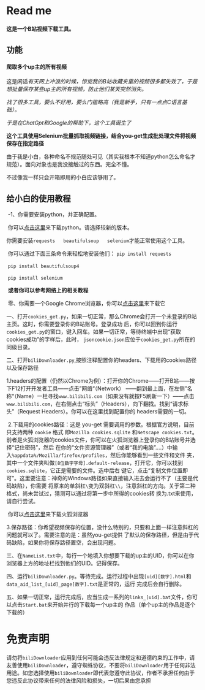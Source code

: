 # Read me

#### 这是一个B站视频下载工具。

## 功能

#### 爬取多个up主的所有视频

这是闲话*有天网上冲浪的时候，惊觉我的B站收藏夹里的视频很多都失效了，于是想批量保存某些up主的所有视频，防止他们某天突然消失。*

*找了很多工具，要么不好用，要么门槛略高（我是新手，只有一点点C语言基础）。*

*于是在ChatGpt和Google的帮助下，这个工具诞生了*



**这个工具使用Selenium批量抓取视频链接，结合you-get生成批处理文件将视频保存在指定路径**

由于我是小白，各种命名不规范随处可见（其实我根本不知道python怎么命名才规范）。面向对象也是我没接触过的东西。完全不懂。

不过像我一样只会开箱即用的小白应该够用了。

#### 

## 给小白的使用教程

​		-1、你需要安装python，并正确配置。

​			你可以[点击这里](https://www.python.org/)来下载python。请选择较新的版本。

​			你需要安装```requests   beautifulsoup   selenium```才能正常使用这个工具。

​			你可以通过下面三条命令来轻松地安装他们：
​			```pip install requests```

​			```pip install beautifulsoup4```

​			```pip install selenium```

​			**或者你可以参考网络上的相关教程**

​	零、你需要一个Google Chrome浏览器，你可以[点击这里](https://www.google.cn/intl/zh-CN/chrome/)来下载它

​	一、打开```cookies_get.py```，如果一切正常，那么Chrome会打开一个未登录的B站主页。这时，你需要登录你的B站账号。登录成功			后，你可以回到你运行```cookies_get.py```的窗口，键入回车。如果一切正常，等待终端中出现“获取cookies成功”的字样后，此时，			`jsoncookie.json`应位于```cookies_get.py```所在的同级目录。

​	二、打开```biliDownloader.py```,按照注释配置你的headers、下载用的cookies路径以及保存路径

​		1.headers的配置（仍然以Chrome为例）：打开你的Chrome——打开B站——按下F12打开开发者工具——点击”网络“（Network）			——翻到最上面，在左侧”名称“（Name）一栏寻找```www.bilibili.com```（如果没有就按F5刷新一下）——点击```www.bilibili.com```，在右侧点击“标头”（Headers），向下翻找。找到“请求标头”（Request Headers）。你可以在这里找到配置你的			headers需要的一切。

​		2.下载用的cookies路径：这是 you-get 需要调用的参数。根据官方说明，目前只支持两种 `cookie` 格式 即`Mozilla cookies.sqlite` 			和`Netscape cookies.txt`。前者是火狐浏览器的cookies文件，你可以在火狐浏览器上登录你的B站账号并选择“记住密码”，然后			在你的“文件资源管理器”（或者“我的电脑”....）中输入```%appdata%/Mozilla/firefox/profiles```，然后你能够看到一些文件和文件			夹，其中一个文件夹叫做```[8位数字字母].default-release```，打开它，你可以找到```cookies.sqlite```，它正是需要的文件。选中后右			键它，点击“复制文件位置即可”。这里要注意：神奇的Windows路径如果直接输入进去会运行不了（主要是代码缺陷），你需要			将原来的单斜杠```\```变为双斜杠```\\```，注意斜杠的方向。关于第二种格式，尚未尝试过，猜测可以通过将第一步中所得的cookies转			换为.txt来使用，请自行尝试。

​			你可以[点击这里](https://www.firefox.com.cn/)来下载火狐浏览器

​		3.保存路径：你希望视频保存的位置，没什么特别的，只要和上面一样注意斜杠的问题就可以了。需要注意的是：虽然you-get提供			了默认的保存路径，但是由于代码缺陷，如果你将保存路径置空，会出现问题。

​	三、在```NameList.txt```中，每行一个地填入你想要下载的up主的UID，你可以在你浏览器上方的地址栏找到他们的UID。记得保存。

​	四、运行```biliDownloader.py```。等待完成。运行过程中出现```[uid][数字].html```和```data_aid_list_[uid]_page[数字].txt```是正常的，运行			完成后会自行删除。

​	五、如果一切正常，运行完成后，应当生成一系列的```links_[uid].bat```文件，你可以点击```Start.bat```来开始并行的下载每一个up主的		  作品（单个up主的作品是逐个下载的）



# 免责声明

请勿将`biliDownloader`应用到任何可能会违反法律规定和道德约束的工作中，请友善使用`biliDownloader`，遵守蜘蛛协议，不要将`biliDownloader`用于任何非法用途。如您选择使用`biliDownloader`即代表您遵守此协议，作者不承担任何由于您违反此协议带来任何的法律风险和损失，一切后果由您承担
